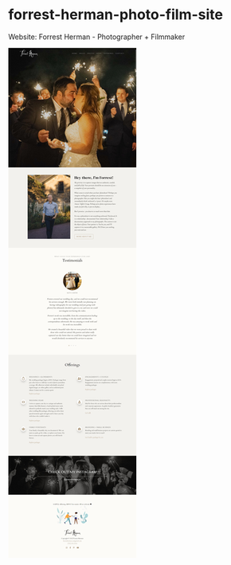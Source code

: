 # forrest-herman-photo-film-site

Website:
Forrest Herman - Photographer + Filmmaker

![Site Demo](img/demo.jpeg)
